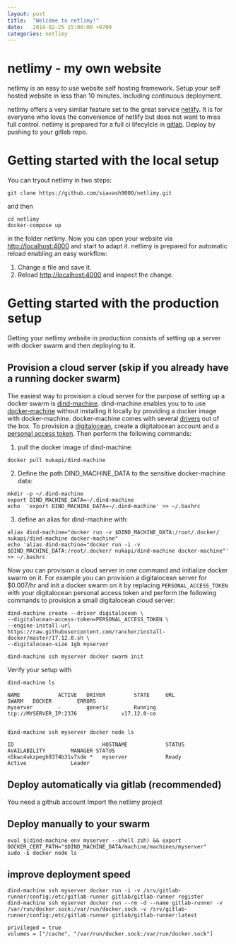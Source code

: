 ```yaml
---
layout: post
title:  "Welcome to netlimy!"
date:   2018-02-25 15:00:00 +0700
categories: netlimy
---
```


# netlimy - my own website
netlimy is an easy to use website self hosting framework. 
Setup your self hosted website in less than 10 minutes. Including 
continuous deployment.

netlimy offers a very similar feature set  to the great service 
[netlify](https://www.netlify.com/). It is for everyone who loves the
 convenience of netlify but does not want to miss full control. netlimy 
 is prepared for a full ci lifecylcle in [gitlab](https://www.gitlab.com).
 Deploy by pushing to your gitlab repo.

# Getting started with the local setup

You can tryout netlimy in two steps:

```
git clone https://github.com/siavash9000/netlimy.git
``` 

and then  

```
cd netlimy
docker-compose up
```  

in the folder netlimy. Now you can open your website
via [http://localhost:4000](http://localhost:4000) and start to adapt it. 
netlimy is prepared for automatic reload enabling an easy workflow:
1. Change a file and save it.
2. Reload [http://localhost:4000](http://localhost:4000) and inspect the change.


# Getting started with the production setup

Getting your netlimy website in production consists of setting up a 
server with docker swarm and then deploying to it.

## Provision a cloud server (skip if you already have a running docker swarm)
The easiest way to provision a cloud server for the purpose of setting up a docker swarm
is [dind-machine](https://github.com/siavash9000/dind-machine). dind-machine enables you to
to use [docker-machine](https://github.com/docker/machine) without installing it locally by 
providing a docker image with docker-machine. docker-machine comes with several 
[drivers](https://docs.docker.com/machine/drivers/) out of the box. To provision a 
[digitalocean](https://www.digitalocean.com/), create a digitalocean account and a 
[personal access token](https://www.digitalocean.com/community/tutorials/how-to-use-the-digitalocean-api-v2).
Then perform the following commands:  

1. pull the docker image of dind-machine:  
```
docker pull nukapi/dind-machine
```  
2. Define the path DIND_MACHINE_DATA to the sensitive docker-machine data:  
```
mkdir -p ~/.dind-machine
export DIND_MACHINE_DATA=~/.dind-machine
echo  'export DIND_MACHINE_DATA=~/.dind-machine' >> ~/.bashrc
```  
3. define an alias for dind-machine with:  
```
alias dind-machine="docker run -v $DIND_MACHINE_DATA:/root/.docker/ nukapi/dind-machine docker-machine"
echo 'alias dind-machine="docker run -i -v $DIND_MACHINE_DATA:/root/.docker/ nukapi/dind-machine docker-machine"' >> ~/.bashrc
```  

Now you can provision a cloud server in one command and initialize docker swarm on it. 
For example you can provision a digitalocean server for $0.007/hr and init a docker 
swarm on it by replacing `PERSONAL_ACCESS_TOKEN` with your digitalocean personal access 
token and perform the following commands to provision a small digitalocean cloud server:  

```
dind-machine create --driver digitalocean \  
--digitalocean-access-token=PERSONAL_ACCESS_TOKEN \  
--engine-install-url https://raw.githubusercontent.com/rancher/install-docker/master/17.12.0.sh \  
--digitalocean-size 1gb myserver  

dind-machine ssh myserver docker swarm init

```

Verify your setup with 
```
dind-machine ls 

NAME            ACTIVE   DRIVER         STATE     URL                         SWARM   DOCKER        ERRORS
myserver        -        generic        Running   tcp://MYSERVER_IP:2376              v17.12.0-ce   


dind-machine ssh myserver docker node ls

ID                            HOSTNAME            STATUS              AVAILABILITY        MANAGER STATUS
n5kwc4ukzpegh9374b31v7sde *   myserver            Ready               Active              Leader

```

## Deploy automatically via gitlab (recommended)

You need a github account Import the netlimy project 


## Deploy manually to your swarm
```
eval $(dind-machine env myserver --shell zsh) && export DOCKER_CERT_PATH="$DIND_MACHINE_DATA/machine/machines/myserver"
sudo -E docker node ls
```

## improve deployment speed
```
dind-machine ssh myserver docker run -i -v /srv/gitlab-runner/config:/etc/gitlab-runner gitlab/gitlab-runner register
dind-machine ssh myserver docker run --rm -d --name gitlab-runner -v /var/run/docker.sock:/var/run/docker.sock -v /srv/gitlab-runner/config:/etc/gitlab-runner gitlab/gitlab-runner:latest

```

```
privileged = true
volumes = ["/cache", "/var/run/docker.sock:/var/run/docker.sock"]

```